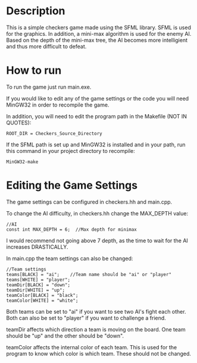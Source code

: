 # Description

This is a simple checkers game made using the SFML library. SFML is used for the graphics. In addition, a mini-max algorithm is used for the enemy AI. Based on the depth of the mini-max tree,
the AI becomes more intelligient and thus more difficult to defeat.

# How to run

To run the game just run main.exe. 

If you would like to edit any of the game settings or the code you will need MinGW32 in order to recompile the game.

In addition, you will need to edit the program path in the Makefile (NOT IN QUOTES):

    ROOT_DIR = Checkers_Source_Directory

If the SFML path is set up and MinGW32 is installed and in your path, run this command in your project directory to recompile:

    MinGW32-make

# Editing the Game Settings

The game settings can be configured in checkers.hh and main.cpp.

To change the AI difficulty, in checkers.hh change the MAX_DEPTH value:

    //AI
    const int MAX_DEPTH = 6;  //Max depth for minimax

I would recommend not going above 7 depth, as the time to wait for the AI increases DRASTICALLY.

In main.cpp the team settings can also be changed:

    //Team settings
    teams[BLACK] = "ai";    //Team name should be "ai" or "player"
    teams[WHITE] = "player";
    teamDir[BLACK] = "down";
    teamDir[WHITE] = "up";
    teamColor[BLACK] = "black";
    teamColor[WHITE] = "white";

Both teams can be set to "ai" if you want to see two AI's fight each other. Both can also be set to "player" if you want to challenge a friend.

teamDir affects which direction a team is moving on the board. One team should be "up" and the other should be "down".

teamColor affects the internal color of each team. This is used for the program to know which color is which team. These should not be changed.
